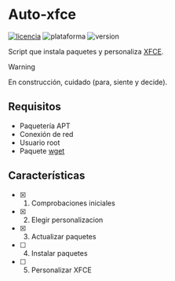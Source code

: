 # Auto-xfce
[![licencia](https://img.shields.io/github/license/AlexGracia/Auto-xfce?label=licencia&logo=Open-Access&style=flat-square)](LICENSE.md)
![plataforma](https://img.shields.io/badge/plataforma-linux-%23FCC624?style=flat-square&logo=linux)
![version](https://img.shields.io/badge/%E2%9A%A0%EF%B8%8F%20version-0.1.1-%23FCC624?style=flat-square)

Script que instala paquetes y personaliza [XFCE](https://www.xfce.org/).

> [!WARNING]
> En construcción, cuidado (para, siente y decide).

## Requisitos
- Paquetería APT
- Conexión de red
- Usuario root
- Paquete [wget](https://www.gnu.org/software/wget/)

## Características
- [x] 1. Comprobaciones iniciales
- [x] 2. Elegir personalizacion
- [x] 3. Actualizar paquetes
- [ ] 4. Instalar paquetes
- [ ] 5. Personalizar XFCE
